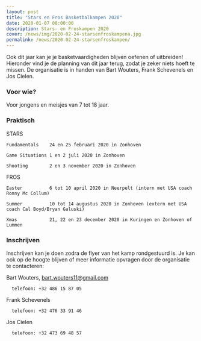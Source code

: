 ```yaml
---
layout: post
title: "Stars en Fros Basketbalkampen 2020"
date: 2020-01-07 08:00:00
description: Stars- en Froskampen 2020 
cover: /news/img/2020-02-24-starsenfroskampena.jpg
permalink: /news/2020-02-24-starsenfroskampen/
---
```

Ook dit jaar kan je je basketvaardigheden blijven oefenen of uitbreiden! Hieronder vind je de planning van dit jaar terug, zodat je zeker niets hoeft te missen. De organisatie is in handen van Bart Wouters, Frank Schevenels en Jos Cielen.

### Voor wie?

Voor jongens en meisjes van 7 tot 18 jaar.

### Praktisch

STARS
    
    Fundamentals    24 en 25 februari 2020 in Zonhoven
    
    Game Situations 1 en 2 juli 2020 in Zonhoven
    
    Shooting        2 en 3 november 2020 in Zonhoven

FROS

    Easter          6 tot 10 april 2020 in Neerpelt (intern met USA coach Ronny Mc Collum)

    Summer          10 tot 14 augustus 2020 in Zonhoven (extern met USA coach Cal Boyd/Bryan Galuski)

    Xmas            21, 22 en 23 december 2020 in Kuringen en Zonhoven of Lummen


### Inschrijven

Inschrijven kan je doen zodra de flyer van het kamp rondgestuurd is. Je kan ook op de hoogte blijven of meer informatie opvragen door de organisatie te contacteren: 

Bart Wouters, [bart.wouters11@gmail.com](mailto:bart.wouters11@gmail.com)
  
      telefoon: +32 486 15 87 05

Frank Schevenels

      telefoon: +32 476 33 91 46

Jos Cielen

      telefoon: +32 473 69 48 57

